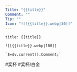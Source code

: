 ```yaml
---
Title: "{{title}}"
Comment: ""
Tip: ""
Icon: "![[{{title}}.webp|30]]"
---
```

```ad-common-platinum-trophy
title: {{title}}

![[{{title}}.webp|100]]

`$=dv.current().Comment;`

```

 #奖杯 #奖杯/白金
